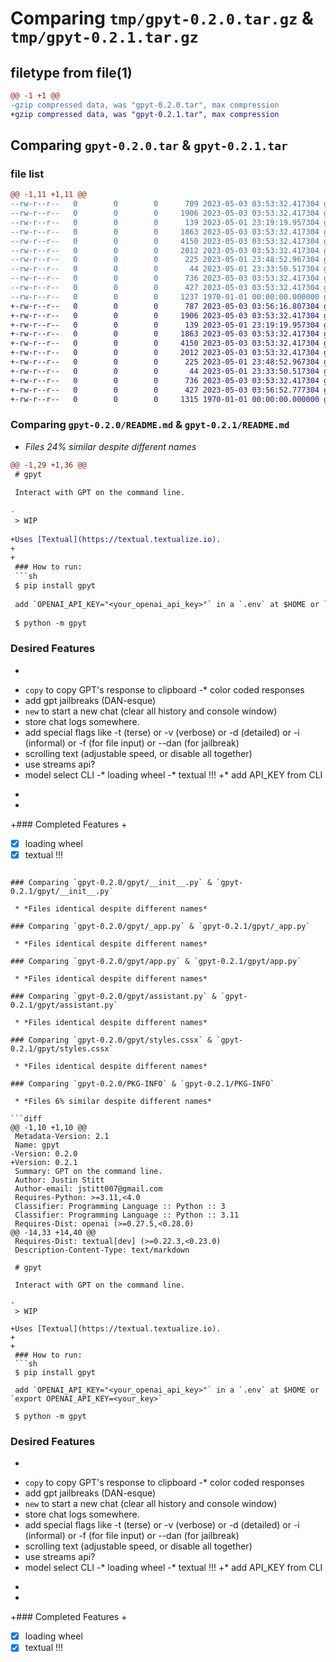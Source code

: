 # Comparing `tmp/gpyt-0.2.0.tar.gz` & `tmp/gpyt-0.2.1.tar.gz`

## filetype from file(1)

```diff
@@ -1 +1 @@
-gzip compressed data, was "gpyt-0.2.0.tar", max compression
+gzip compressed data, was "gpyt-0.2.1.tar", max compression
```

## Comparing `gpyt-0.2.0.tar` & `gpyt-0.2.1.tar`

### file list

```diff
@@ -1,11 +1,11 @@
--rw-r--r--   0        0        0      709 2023-05-03 03:53:32.417304 gpyt-0.2.0/README.md
--rw-r--r--   0        0        0     1906 2023-05-03 03:53:32.417304 gpyt-0.2.0/gpyt/__init__.py
--rw-r--r--   0        0        0      139 2023-05-01 23:19:19.957304 gpyt-0.2.0/gpyt/__main__.py
--rw-r--r--   0        0        0     1863 2023-05-03 03:53:32.417304 gpyt-0.2.0/gpyt/_app.py
--rw-r--r--   0        0        0     4150 2023-05-03 03:53:32.417304 gpyt-0.2.0/gpyt/app.py
--rw-r--r--   0        0        0     2012 2023-05-03 03:53:32.417304 gpyt-0.2.0/gpyt/assistant.py
--rw-r--r--   0        0        0      225 2023-05-01 23:48:52.967304 gpyt-0.2.0/gpyt/debug.py
--rw-r--r--   0        0        0       44 2023-05-01 23:33:50.517304 gpyt-0.2.0/gpyt/exception.py
--rw-r--r--   0        0        0      736 2023-05-03 03:53:32.417304 gpyt-0.2.0/gpyt/styles.cssx
--rw-r--r--   0        0        0      427 2023-05-03 03:53:32.417304 gpyt-0.2.0/pyproject.toml
--rw-r--r--   0        0        0     1237 1970-01-01 00:00:00.000000 gpyt-0.2.0/PKG-INFO
+-rw-r--r--   0        0        0      787 2023-05-03 03:56:16.807304 gpyt-0.2.1/README.md
+-rw-r--r--   0        0        0     1906 2023-05-03 03:53:32.417304 gpyt-0.2.1/gpyt/__init__.py
+-rw-r--r--   0        0        0      139 2023-05-01 23:19:19.957304 gpyt-0.2.1/gpyt/__main__.py
+-rw-r--r--   0        0        0     1863 2023-05-03 03:53:32.417304 gpyt-0.2.1/gpyt/_app.py
+-rw-r--r--   0        0        0     4150 2023-05-03 03:53:32.417304 gpyt-0.2.1/gpyt/app.py
+-rw-r--r--   0        0        0     2012 2023-05-03 03:53:32.417304 gpyt-0.2.1/gpyt/assistant.py
+-rw-r--r--   0        0        0      225 2023-05-01 23:48:52.967304 gpyt-0.2.1/gpyt/debug.py
+-rw-r--r--   0        0        0       44 2023-05-01 23:33:50.517304 gpyt-0.2.1/gpyt/exception.py
+-rw-r--r--   0        0        0      736 2023-05-03 03:53:32.417304 gpyt-0.2.1/gpyt/styles.cssx
+-rw-r--r--   0        0        0      427 2023-05-03 03:56:52.777304 gpyt-0.2.1/pyproject.toml
+-rw-r--r--   0        0        0     1315 1970-01-01 00:00:00.000000 gpyt-0.2.1/PKG-INFO
```

### Comparing `gpyt-0.2.0/README.md` & `gpyt-0.2.1/README.md`

 * *Files 24% similar despite different names*

```diff
@@ -1,29 +1,36 @@
 # gpyt
 
 Interact with GPT on the command line.
 
-
 > WIP
 
+Uses [Textual](https://textual.textualize.io).
+
+
 ### How to run:
 ```sh
 $ pip install gpyt
 
 add `OPENAI_API_KEY="<your_openai_api_key>"` in a `.env` at $HOME or `export OPENAI_API_KEY=<your_key>`
 
 $ python -m gpyt
 ```
 
 ### Desired Features
+
 * `copy` to copy GPT's response to clipboard
-* color coded responses
 * add gpt jailbreaks (DAN-esque)
 * `new` to start a new chat (clear all history and console window)
 * store chat logs somewhere.
 * add special flags like -t (terse) or -v (verbose) or -d (detailed) or -i
   (informal) or -f (for file input) or --dan (for jailbreak)
 * scrolling text (adjustable speed, or disable all together)
 * use streams api?
 * model select CLI
-* loading wheel
-* textual !!!
+* add API_KEY from CLI
+
+
+### Completed Features
+
+[x] loading wheel
+[x] textual !!!
```

### Comparing `gpyt-0.2.0/gpyt/__init__.py` & `gpyt-0.2.1/gpyt/__init__.py`

 * *Files identical despite different names*

### Comparing `gpyt-0.2.0/gpyt/_app.py` & `gpyt-0.2.1/gpyt/_app.py`

 * *Files identical despite different names*

### Comparing `gpyt-0.2.0/gpyt/app.py` & `gpyt-0.2.1/gpyt/app.py`

 * *Files identical despite different names*

### Comparing `gpyt-0.2.0/gpyt/assistant.py` & `gpyt-0.2.1/gpyt/assistant.py`

 * *Files identical despite different names*

### Comparing `gpyt-0.2.0/gpyt/styles.cssx` & `gpyt-0.2.1/gpyt/styles.cssx`

 * *Files identical despite different names*

### Comparing `gpyt-0.2.0/PKG-INFO` & `gpyt-0.2.1/PKG-INFO`

 * *Files 6% similar despite different names*

```diff
@@ -1,10 +1,10 @@
 Metadata-Version: 2.1
 Name: gpyt
-Version: 0.2.0
+Version: 0.2.1
 Summary: GPT on the command line.
 Author: Justin Stitt
 Author-email: jstitt007@gmail.com
 Requires-Python: >=3.11,<4.0
 Classifier: Programming Language :: Python :: 3
 Classifier: Programming Language :: Python :: 3.11
 Requires-Dist: openai (>=0.27.5,<0.28.0)
@@ -14,33 +14,40 @@
 Requires-Dist: textual[dev] (>=0.22.3,<0.23.0)
 Description-Content-Type: text/markdown
 
 # gpyt
 
 Interact with GPT on the command line.
 
-
 > WIP
 
+Uses [Textual](https://textual.textualize.io).
+
+
 ### How to run:
 ```sh
 $ pip install gpyt
 
 add `OPENAI_API_KEY="<your_openai_api_key>"` in a `.env` at $HOME or `export OPENAI_API_KEY=<your_key>`
 
 $ python -m gpyt
 ```
 
 ### Desired Features
+
 * `copy` to copy GPT's response to clipboard
-* color coded responses
 * add gpt jailbreaks (DAN-esque)
 * `new` to start a new chat (clear all history and console window)
 * store chat logs somewhere.
 * add special flags like -t (terse) or -v (verbose) or -d (detailed) or -i
   (informal) or -f (for file input) or --dan (for jailbreak)
 * scrolling text (adjustable speed, or disable all together)
 * use streams api?
 * model select CLI
-* loading wheel
-* textual !!!
+* add API_KEY from CLI
+
+
+### Completed Features
+
+[x] loading wheel
+[x] textual !!!
```

